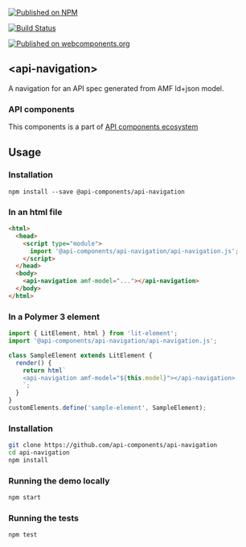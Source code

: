 [![Published on NPM](https://img.shields.io/npm/v/@api-components/api-navigation.svg)](https://www.npmjs.com/package/@api-components/api-navigation)

[![Build Status](https://travis-ci.org/api-components/api-navigation.svg?branch=stage)](https://travis-ci.org/api-components/api-navigation)

[![Published on webcomponents.org](https://img.shields.io/badge/webcomponents.org-published-blue.svg)](https://www.webcomponents.org/element/api-components/api-navigation)

## &lt;api-navigation&gt;

A navigation for an API spec generated from AMF ld+json model.

### API components

This components is a part of [API components ecosystem](https://elements.advancedrestclient.com/)

## Usage

### Installation
```
npm install --save @api-components/api-navigation
```

### In an html file

```html
<html>
  <head>
    <script type="module">
      import '@api-components/api-navigation/api-navigation.js';
    </script>
  </head>
  <body>
    <api-navigation amf-model="..."></api-navigation>
  </body>
</html>
```

### In a Polymer 3 element

```js
import { LitElement, html } from 'lit-element';
import '@api-components/api-navigation/api-navigation.js';

class SampleElement extends LitElement {
  render() {
    return html`
    <api-navigation amf-model="${this.model}"></api-navigation>
    `;
  }
}
customElements.define('sample-element', SampleElement);
```

### Installation

```sh
git clone https://github.com/api-components/api-navigation
cd api-navigation
npm install
```

### Running the demo locally

```sh
npm start
```

### Running the tests
```sh
npm test
```
